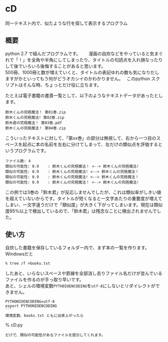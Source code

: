 # cD
同一テキスト内で、似たような行を探して表示するプログラム

## 概要
python 2.7 で組んだプログラムです。  　
漫画の自炊などをやっていると気まぐれで「！」を全角や半角にしてしまったり、タイトルの句読点を入れ損なったりして後でいろいろ後悔することがあると思います。   
500冊、1000冊と数が増えていくと、タイトルの表記ゆれの数も気になりだしますがかといってもう何がどうオカシイのかわかりません。   
このpython スクリプトはそんな時、ちょっとだけ役に立ちます。   

たとえば電子書籍の書斎一覧として、以下のようなテキストデータがあったとします。  

```
鈴木くんの究極魔法！ 第01巻.zip
鈴木くんの究極魔法! 第02巻.zip
鈴木君の究極魔法！ 第03巻.pdf
鈴木くんの究極魔法！ 第04巻.zip
```

こういったテキストに対して、「第xx巻」の部分は無視して、右から一つ目のスペースを起点に本の名前を左右に分けてしまって、左だけの類似点を評価するというプログラムです。   
```
ファイル数: 4
類似の可能性: 0.9    : 鈴木くんの究極魔法！ <--> 鈴木くんの究極魔法!
類似の可能性: 0.9    : 鈴木くんの究極魔法! <--> 鈴木くんの究極魔法！
類似の可能性: 0.9    : 鈴木くんの究極魔法! <--> 鈴木くんの究極魔法！
類似の可能性: 0.9    : 鈴木くんの究極魔法！ <--> 鈴木くんの究極魔法!
```

この例では3巻の「鈴木君」が反応しませんでしたが、これは類似率がしきい値を超えていないからです。タイトルが短くなると一文字あたりの重要度が増えてしまい、一文字違うだけで「類似度」が大きく下がってしまいます。現在は類似度85%以上で検出しているので、「鈴木君」は残念なことに検出されませんでした。

## 使い方
自炊した書籍を保存しているフォルダー内で、まず本の一覧を作ります。Windowsだと   

```
% tree /f >books.txt
```   
したあと、いらないスペースや罫線を全部消し去りファイル名だけが並んでいるファイルを作るのが手っ取り早いです。   
あと、シェルの環境変数`PYTHOIOENCODING`を`utf-8`にしないとリダイレクトができません。   
```   
PYTHONIOENCODING=utf-8
export PYTHONIOENCODING
```    
環境変数、books.txt ともに出来上がったら   
```
% cD.py
```
だけで、類似の可能性があるファイルを提示してくれます。
